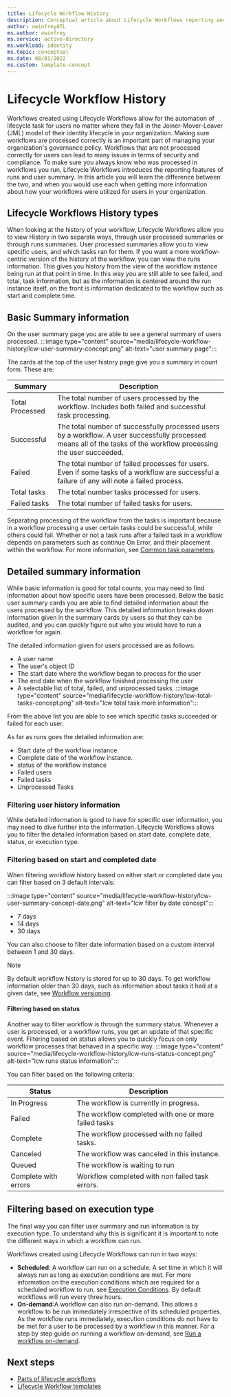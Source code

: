 ```yaml
---
title: Lifecycle Workflow History
description: Conceptual article about Lifecycle Workflows reporting and history capabilities
author: owinfreyATL
ms.author: owinfrey
ms.service: active-directory
ms.workload: identity
ms.topic: conceptual 
ms.date: 08/01/2022
ms.custom: template-concept 
---
```



# Lifecycle Workflow History



Workflows created using Lifecycle Workflows allow for the automation of lifecycle task for users no matter where they fall in the Joiner-Mover-Leaver (JML) model of their identity lifecycle in your organization. Making sure workflows are processed correctly is an important part of managing your organization's governance policy. Workflows that are not processed correctly for users can lead to many issues in terms of security and compliance. To make sure you always know who was processed in workflows you run, Lifecycle Workflows introduces the reporting features of runs and user summary. In this article you will learn the difference between the two, and when you would use each when getting more information about how your workflows were utilized for users in your organization.



## Lifecycle Workflows History types

When looking at the history of your workflow, Lifecycle Workflows allow you to view History in two separate ways, through user processed summaries or through runs summaries. User processed summaries allow you to view specific users, and which tasks ran for them. If you want a more workflow-centric version of the history of the workflow, you can view the runs information. This gives you history from the view of the workflow instance being run at that point in time. In this way you are still able to see failed, and total, task information, but as the information is centered around the run instance itself, on the front is information dedicated to the workflow such as start and complete time.

## Basic Summary information

On the user summary page you are able to see a general summary of users processed.
:::image type="content" source="media/lifecycle-workflow-history/lcw-user-summary-concept.png" alt-text="user summary page":::

The cards at the top of the user history page give you a summary in count form. These are:


|Summary  |Description  |
|---------|---------|
|Total Processed     | The total number of users processed by the workflow. Includes both failed and successful task processing.         |
|Successful     |  The total number of successfully processed users by a workflow. A user successfully processed means all of the tasks of the workflow processing the user succeeded.    |
|Failed     | The total number of failed processes for users. Even if some tasks of a workflow are successful a failure of any will note a failed process.     |
|Total tasks     | The total number tasks processed for users.       |
|Failed tasks     | The total number of failed tasks for users.        |

Separating processing of the workflow from the tasks is important because in a workflow processing a user certain tasks could be successful, while others could fail. Whether or not a task runs after a failed task in a workflow depends on parameters such as continue On Error, and their placement within the workflow. For more information, see [Common task parameters](lifecycle-workflow-tasks.md#common-task-parameters-preview).



## Detailed summary information 

While basic information is good for total counts, you may need to find information about how specific users have been processed. Below the basic user summary cards you are able to find detailed information about the users processed by the workflow. This detailed information breaks down information given in the summary cards by users so that they can be audited, and you can quickly figure out who you would have to run a workflow for again. 


The detailed information given for users processed are as follows:

- A user name 
- The user's object ID
- The start date where the workflow began to process for the user
- The end date when the workflow finished processing the user
- A selectable list of total, failed, and unprocessed tasks.
:::image type="content" source="media/lifecycle-workflow-history/lcw-total-tasks-concept.png" alt-text="lcw total task more information":::


From the above list you are able to see which specific tasks succeeded or failed for each user.


As far as runs goes the detailed information are:

- Start date of the workflow instance.
- Complete date of the workflow instance.
- status of the workflow instance
- Failed users
- Failed tasks
- Unprocessed Tasks

### Filtering user history information 


While detailed information is good to have for specific user information, you may need to dive further into the information. Lifecycle Workflows allows you to filter the detailed information based on start date, complete date, status, or execution type.

### Filtering based on start and completed date


When filtering workflow history based on either start or completed date you can filter based on 3 default intervals:

:::image type="content" source="media/lifecycle-workflow-history/lcw-user-summary-concept-date.png" alt-text="lcw filter by date concept":::

- 7 days
- 14 days 
- 30 days

You can also choose to filter date information based on a custom interval between 1 and 30 days.



> [!NOTE]
> By default workflow history is stored for up to 30 days. To get workflow information older than 30 days, such as information about tasks it had at a given date, see [Workflow versioning](lifecycle-workflow-versioning.md).


#### Filtering based on status 

Another way to filter workflow is through the summary status. Whenever a user is processed, or a workflow runs, you get an update of that specific event. Filtering based on status allows you to quickly focus on only workflow processes that behaved in a specific way.
:::image type="content" source="media/lifecycle-workflow-history/lcw-runs-status-concept.png" alt-text="lcw runs status information":::


You can filter based on the following criteria:


|Status  |Description  |
|---------|---------|
|In Progress     | The workflow is currently in progress.        |
|Failed     | The workflow completed with one or more failed tasks        |
|Complete     | The workflow processed with no failed tasks.     |
|Canceled     | The workflow was canceled in this instance.        |
|Queued     | The workflow is waiting to run        |
|Complete with errors     | Workflow completed with non failed task errors.      |


## Filtering based on execution type

The final way you can filter user summary and run information is by execution type. To understand why this is significant it is important to note the different ways in which a workflow can run. 

Workflows created using Lifecycle Workflows can run in two ways:

- **Scheduled**: A workflow can run on a schedule. A set time in which it will always run as long as execution conditions are met. For more information on the execution conditions which are required for a scheduled workflow to run, see [Execution Conditions](lifecycle-workflows-concept-parts.md#execution-conditions). By default workflows will run every three hours.
- **On-demand**:A workflow can also run on-demand. This allows a workflow to be run immediately irrespective of its scheduled properties. As the workflow runs immediately, execution conditions do not have to be met for a user to be processed by a workflow in this manner. For a step by step guide on running a workflow on-demand, see [Run a workflow on-demand](on-demand-workflow.md).


## Next steps

- [Parts of lifecycle workflows](lifecycle-workflows-concept-parts.md)
- [Lifecycle Workflow templates](lifecycle-workflow-templates.md)

